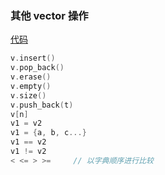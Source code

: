 ### 其他 vector 操作
[代码](../../../cpp_primary/chapter_3/section_3/main.cpp)
```c++
v.insert()
v.pop_back()
v.erase()
v.empty()
v.size()
v.push_back(t)
v[n]
v1 = v2
v1 = {a, b, c...}
v1 == v2
v1 != v2
< <= > >=     // 以字典顺序进行比较
```